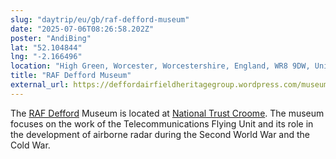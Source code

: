 ```yaml
---
slug: "daytrip/eu/gb/raf-defford-museum"
date: "2025-07-06T08:26:58.202Z"
poster: "AndiBing"
lat: "52.104844"
lng: "-2.166496"
location: "High Green, Worcester, Worcestershire, England, WR8 9DW, United Kingdom"
title: "RAF Defford Museum"
external_url: https://deffordairfieldheritagegroup.wordpress.com/museum/
---
```

The [RAF Defford](https://en.wikipedia.org/wiki/RAF_Defford) Museum is located at [National Trust Croome](https://www.nationaltrust.org.uk/visit/worcestershire-herefordshire/croome). The museum focuses on the work of the Telecommunications Flying Unit and its role in the development of airborne radar during the Second World War and the Cold War. 

